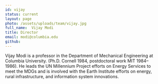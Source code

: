 ```yaml
---
id: vijay
status: current
layout: page
photo: /assets/uploads/team/vijay.jpg
full_name:  Vijay Modi
title: Director
email: modi@columbia.edu
github: 
---
```

Vijay Modi is a professor in the Department of Mechanical Engineering at Columbia University. (Ph.D. Cornell 1984, postdoctoral work MIT 1984–1986). He leads the UN Millennium Project efforts on Energy Services to meet the MDGs and is involved with the Earth Institute efforts on energy, rural infrastructure, and information system innovations.
